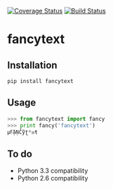 [![Coverage Status](https://coveralls.io/repos/mamachanko/fancytext/badge.png?branch=master)](https://coveralls.io/r/mamachanko/fancytext?branch=master) [![Build Status](https://travis-ci.org/mamachanko/fancytext.png?branch=master)](https://travis-ci.org/mamachanko/fancytext)

fancytext
=========

Installation
------------

`pip install fancytext`


Usage
-----

```python
>>> from fancytext import fancy
>>> print fancy('fancytext')
㎌ặṆČỹʈᵉ☒ŧ

```

To do
-----
 * Python 3.3 compatibility
 * Python 2.6 compatibility
